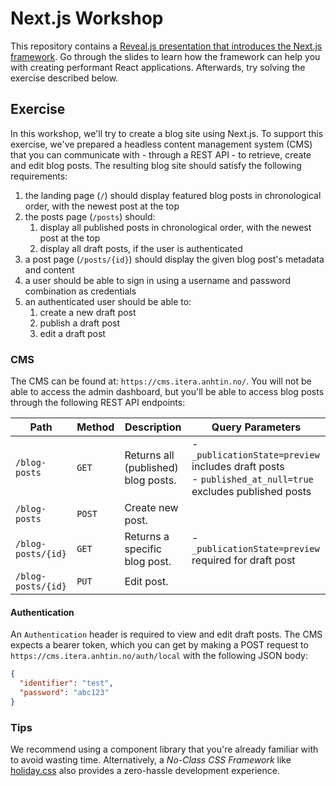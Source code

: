 # Next.js Workshop

This repository contains a [Reveal.js presentation that introduces the Next.js framework](https://itera.github.io/nextjs-workshop/). Go through the slides to learn how the framework can help you with creating performant React applications. Afterwards, try solving the exercise described below.


## Exercise

In this workshop, we'll try to create a blog site using Next.js. To support this exercise, we've prepared a headless content management system (CMS) that you can communicate with - through a REST API - to retrieve, create and edit blog posts. The resulting blog site should satisfy the following requirements:

1. the landing page (`/`) should display featured blog posts in chronological order, with the newest post at the top
2. the posts page (`/posts`) should:
    1. display all published posts in chronological order, with the newest post at the top
    2. display all draft posts, if the user is authenticated
3. a post page (`/posts/{id}`) should display the given blog post's metadata and content
4. a user should be able to sign in using a username and password combination as credentials
5. an authenticated user should be able to:
    1. create a new draft post
    2. publish a draft post
    3. edit a draft post


### CMS

The CMS can be found at: `https://cms.itera.anhtin.no/`. You will not be able to access the admin dashboard, but you'll be able to access blog posts through the following REST API endpoints:

| Path               | Method | Description                         | Query Parameters                                                                                            |
| ------------------ | ------ | ----------------------------------- | ----------------------------------------------------------------------------------------------------------- |
| `/blog-posts`      | `GET`  | Returns all (published) blog posts. | - `_publicationState=preview` includes draft posts<br />- `published_at_null=true` excludes published posts |
| `/blog-posts`      | `POST` | Create new post.                    |
| `/blog-posts/{id}` | `GET`  | Returns a specific blog post.       | - `_publicationState=preview` required for draft post                                                       |
| `/blog-posts/{id}` | `PUT`  | Edit post.                          |


#### Authentication

An `Authentication` header is required to view and edit draft posts. The CMS expects a bearer token, which you can get by making a POST request to `https://cms.itera.anhtin.no/auth/local` with the following JSON body:

```json
{
  "identifier": "test",
  "password": "abc123"
}
```


### Tips

We recommend using a component library that you're already familiar with to
avoid wasting time. Alternatively, a _No-Class CSS Framework_ like
[holiday.css](https://holidaycss.js.org/) also provides a zero-hassle
development experience.